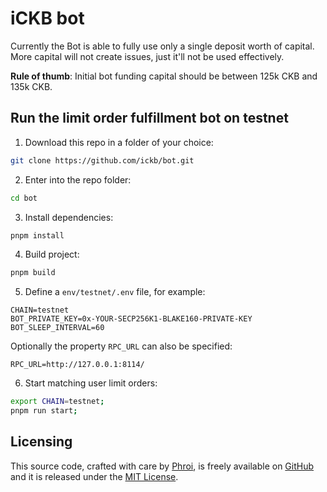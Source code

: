 # iCKB bot

Currently the Bot is able to fully use only a single deposit worth of capital. More capital will not create issues, just it'll not be used effectively.

**Rule of thumb**: Initial bot funding capital should be between 125k CKB and 135k CKB.

## Run the limit order fulfillment bot on testnet

1. Download this repo in a folder of your choice:  

```bash
git clone https://github.com/ickb/bot.git
```

2. Enter into the repo folder:

```bash
cd bot
```

3. Install dependencies:

```bash
pnpm install
```

4. Build project:

```bash
pnpm build
```

5. Define a `env/testnet/.env` file, for example:

```
CHAIN=testnet
BOT_PRIVATE_KEY=0x-YOUR-SECP256K1-BLAKE160-PRIVATE-KEY
BOT_SLEEP_INTERVAL=60
```

Optionally the property `RPC_URL` can also be specified:

```
RPC_URL=http://127.0.0.1:8114/
```

6. Start matching user limit orders:

```bash
export CHAIN=testnet;
pnpm run start;
```

## Licensing

This source code, crafted with care by [Phroi](https://phroi.com/), is freely available on [GitHub](https://github.com/ickb/bot) and it is released under the [MIT License](./LICENSE).